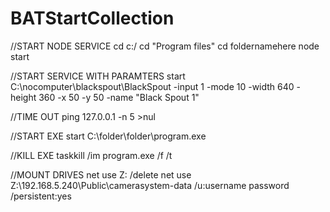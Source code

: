 # BATStartCollection

//START NODE SERVICE
cd c:/
cd "Program files"
cd foldernamehere
node start

//START SERVICE WITH PARAMTERS
start C:\nocomputer\blackspout\BlackSpout -input 1 -mode 10 -width 640 -height 360 -x 50 -y 50 -name "Black Spout 1"


//TIME OUT
ping 127.0.0.1 -n 5 >nul

//START EXE
start C:\folder\folder\program.exe

//KILL EXE
taskkill /im program.exe /f /t

//MOUNT DRIVES
net use Z: /delete
net use Z:\\192.168.5.240\Public\camerasystem-data /u:username password /persistent:yes

